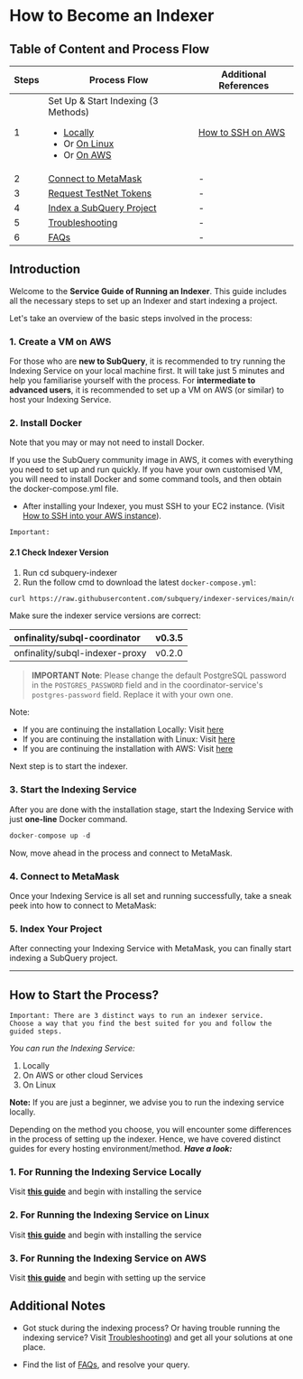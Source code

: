 # How to Become an Indexer

## Table of Content and Process Flow

| Steps | Process Flow                                                                                                                                                                                                               | Additional References                          |
| ----- | -------------------------------------------------------------------------------------------------------------------------------------------------------------------------------------------------------------------------- | ---------------------------------------------- |
| 1     | Set Up & Start Indexing (3 Methods)<ul><li>[Locally](../indexers/install-indexer-locally.md)</li><li>Or [On Linux](../indexers/install-indexer-linux.md)</li><li>Or [On AWS](../indexers/install-indexer-aws.md)</li></ul> | [How to SSH on AWS](../indexers/ssh-in-aws.md) |
| 2     | [Connect to MetaMask](../metamask/connect-metamask.md)                                                                                                                                                                     | -                                              |
| 3     | [Request TestNet Tokens](../metamask/request-token.md)                                                                                                                                                                     | -                                              |
| 4     | [Index a SubQuery Project](../indexers/index-project.md)                                                                                                                                                                   | -                                              |
| 5     | [Troubleshooting](../indexers/troubleshooting-indexers.md)                                                                                                                                                                 | -                                              |
| 6     | [FAQs](../indexers/faqs-indexers.md)                                                                                                                                                                                       | -                                              |

## Introduction

Welcome to the **Service Guide of Running an Indexer**. This guide includes all the necessary steps to set up an Indexer and start indexing a project.

Let's take an overview of the basic steps involved in the process:

### 1. Create a VM on AWS

For those who are **new to SubQuery**, it is recommended to try running the Indexing Service on your local machine first. It will take just 5 minutes and help you familiarise yourself with the process. For **intermediate to advanced users**, it is recommended to set up a VM on AWS (or similar) to host your Indexing Service.

### 2. Install Docker

Note that you may or may not need to install Docker.

If you use the SubQuery community image in AWS, it comes with everything you need to set up and run quickly. If you have your own customised VM, you will need to install Docker and some command tools, and then obtain the docker-compose.yml file.

- After installing your Indexer, you must SSH to your EC2 instance. (Visit [How to SSH into your AWS instance](../indexers/ssh-in-aws.md)).

`Important:`

#### 2.1 Check Indexer Version

1. Run cd subquery-indexer
2. Run the follow cmd to download the latest `docker-compose.yml`:

```sh
curl https://raw.githubusercontent.com/subquery/indexer-services/main/docker-compose.yml -o docker-compose.yml
```

Make sure the indexer service versions are correct:

| onfinality/subql-coordinator   | v0.3.5 |
| :----------------------------- | :----- |
| onfinality/subql-indexer-proxy | v0.2.0 |

> **IMPORTANT Note**: Please change the default PostgreSQL password in the `POSTGRES_PASSWORD` field and in the coordinator-service's `postgres-password` field. Replace it with your own one. 

Note:

- If you are continuing the installation Locally: Visit [here](../indexers/install-indexer-locally.html#step-2-start-the-indexing-service)
- If you are continuing the installation with Linux: Visit [here](../indexers/install-indexer-linux.html#step-2-install-docker-and-docker-compose)
- If you are continuing the installation with AWS: Visit [here](../indexers/install-indexer-aws.html#_1-11-update-user-group-optional)

Next step is to start the indexer.

### 3. Start the Indexing Service

After you are done with the installation stage, start the Indexing Service with just **one-line** Docker command.

```jsx
docker-compose up -d
```

Now, move ahead in the process and connect to MetaMask.

### 4. Connect to MetaMask

Once your Indexing Service is all set and running successfully, take a sneak peek into how to connect to MetaMask:

### 5. Index Your Project

After connecting your Indexing Service with MetaMask, you can finally start indexing a SubQuery project.

---

## How to Start the Process?

```
Important: There are 3 distinct ways to run an indexer service.
Choose a way that you find the best suited for you and follow the guided steps.
```

_You can run the Indexing Service:_

1. Locally
2. On AWS or other cloud Services
3. On Linux

**Note:** If you are just a beginner, we advise you to run the indexing service locally.

Depending on the method you choose, you will encounter some differences in the process of setting up the indexer. Hence, we have covered distinct guides for every hosting environment/method. **_Have a look:_**

### 1. For Running the Indexing Service Locally

Visit **[this guide](../indexers/install-indexer-locally.md)** and begin with installing the service

### 2. For Running the Indexing Service on Linux

Visit **[this guide](../indexers/install-indexer-linux.md)** and begin with installing the service

### 3. For Running the Indexing Service on AWS

Visit **[this guide](../indexers/install-indexer-aws.md)** and begin with setting up the service

## Additional Notes

- Got stuck during the indexing process? Or having trouble running the indexing service? Visit [Troubleshooting](../indexers/troubleshooting-indexers.md)) and get all your solutions at one place.

- Find the list of [FAQs](../indexers/faqs-indexers.md), and resolve your query.
